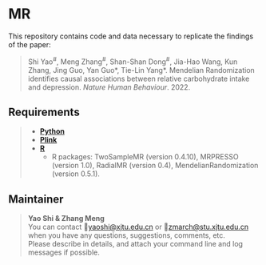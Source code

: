 # MR
This repository contains code and data necessary to replicate the findings of the paper:

> Shi Yao<sup>#</sup>, Meng Zhang<sup>#</sup>, Shan-Shan Dong<sup>#</sup>, Jia-Hao Wang, Kun Zhang, Jing Guo, Yan Guo\*, Tie-Lin Yang\*. Mendelian Randomization identifies causal associations between relative carbohydrate intake and depression. *Nature Human Behaviour*. 2022.

## Requirements  
> - [**Python**](https://www.python.org/downloads/)
> - [**Plink**](http://zzz.bwh.harvard.edu/plink/)
> - [**R**](https://www.r-project.org/)
>   - R packages: TwoSampleMR (version 0.4.10), MRPRESSO (version 1.0), RadialMR (version 0.4), MendelianRandomization (version 0.5.1).

## Maintainer
> **Yao Shi & Zhang Meng**  
> You can contact :email:yaoshi@xjtu.edu.cn or :email:zmarch@stu.xjtu.edu.cn when you have any questions, suggestions, comments, etc.  
> Please describe in details, and attach your command line and log messages if possible.  
